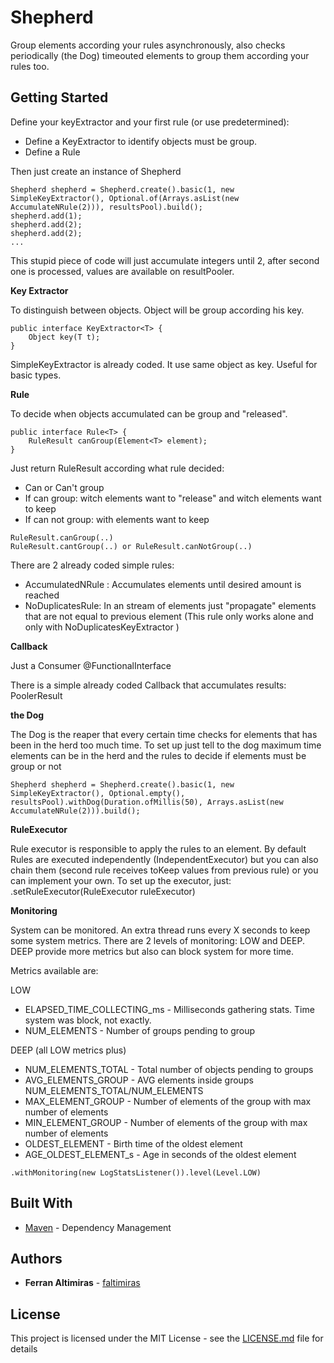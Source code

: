 # Shepherd

Group elements according your rules asynchronously, also checks periodically (the Dog) timeouted elements to group them according your rules too. 

## Getting Started

Define your keyExtractor and your first rule (or use predetermined):
- Define a KeyExtractor to identify objects must be group. 
- Define a Rule

Then just create an instance of Shepherd

```
Shepherd shepherd = Shepherd.create().basic(1, new SimpleKeyExtractor(), Optional.of(Arrays.asList(new AccumulateNRule(2))), resultsPool).build();
shepherd.add(1);
shepherd.add(2);
shepherd.add(2);
...
```

This stupid piece of code will just accumulate integers until 2, after second one is processed, values are available on resultPooler.

**Key Extractor**

To distinguish between objects. Object will be group according his key.

```
public interface KeyExtractor<T> {
	Object key(T t);
}
```

SimpleKeyExtractor is already coded. It use same object as key. Useful for basic types.

**Rule**

To decide when objects accumulated can be group and "released".
```
public interface Rule<T> {
	RuleResult canGroup(Element<T> element);
}
```

Just return RuleResult according what rule decided:
- Can or Can't group
- If can group: witch elements want to "release" and witch elements want to keep
- If can not group: with elements want to keep

```
RuleResult.canGroup(..)
RuleResult.cantGroup(..) or RuleResult.canNotGroup(..) 
```

There are 2 already coded simple rules:
- AccumulatedNRule : Accumulates elements until desired amount is reached
- NoDuplicatesRule: In an stream of elements just "propagate" elements that are not equal to previous element (This rule only works alone and only with NoDuplicatesKeyExtractor )


**Callback**

Just a Consumer @FunctionalInterface

There is a simple already coded Callback that accumulates results: PoolerResult

**the Dog**

The Dog is the reaper that every certain time checks for elements that has been in the herd too much time.
To set up just tell to the dog maximum time elements can be in the herd and the rules to decide if elements must be group or not
 
 ```
Shepherd shepherd = Shepherd.create().basic(1, new SimpleKeyExtractor(), Optional.empty(), resultsPool).withDog(Duration.ofMillis(50), Arrays.asList(new AccumulateNRule(2))).build();
 ```
**RuleExecutor**

Rule executor is responsible to apply the rules to an element. By default Rules are executed independently (IndependentExecutor) but you can also chain them (second rule receives toKeep values from previous rule) or you can implement your own.
To set up the executor, just: .setRuleExecutor(RuleExecutor ruleExecutor)

**Monitoring**

System can be monitored. An extra thread runs every X seconds to keep some system metrics.
There are 2 levels of monitoring: LOW and DEEP. DEEP provide more metrics but also can block system for more time.

Metrics available are:

LOW
* ELAPSED_TIME_COLLECTING_ms - Milliseconds gathering stats. Time system was block, not exactly. 
* NUM_ELEMENTS - Number of groups pending to group

DEEP (all LOW metrics plus)
* NUM_ELEMENTS_TOTAL - Total number of objects pending to groups
* AVG_ELEMENTS_GROUP - AVG elements inside groups  NUM_ELEMENTS_TOTAL/NUM_ELEMENTS
* MAX_ELEMENT_GROUP - Number of elements of the group with max number of elements
* MIN_ELEMENT_GROUP - Number of elements of the group with max number of elements
* OLDEST_ELEMENT - Birth time of the oldest element 
* AGE_OLDEST_ELEMENT_s - Age in seconds of the oldest element

 ```
.withMonitoring(new LogStatsListener()).level(Level.LOW)
 ```
 
## Built With

* [Maven](https://maven.apache.org/) - Dependency Management

## Authors

* **Ferran Altimiras** - [faltimiras](https://github.com/faltimiras)

## License

This project is licensed under the MIT License - see the [LICENSE.md](LICENSE.md) file for details
